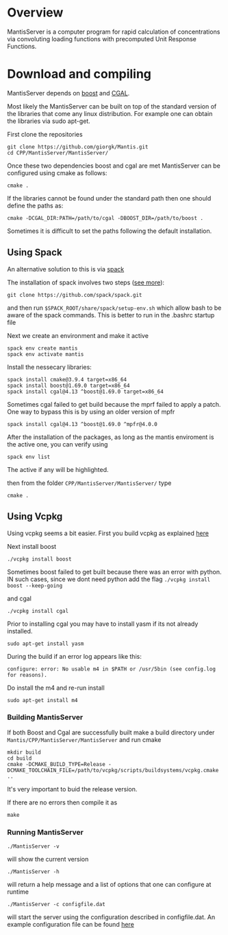 # Overview
MantisServer is a computer program for rapid calculation of concentrations via convoluting loading functions with precomputed Unit Response Functions. 



# Download and compiling
MantisServer depends on [boost](https://www.boost.org/) and [CGAL](https://www.cgal.org/).

Most likely the MantisServer can be built on top of the standard version of the libraries that come any linux distribution. For example one can obtain the libraries via sudo apt-get.

First clone the repositories
```
git clone https://github.com/giorgk/Mantis.git
cd CPP/MantisServer/MantisServer/
```

Once these two dependencies boost and cgal are met MantisServer can be configured using cmake as follows:
```
cmake .
```
If the libraries cannot be found under the standard path then one should define the paths as:
```
cmake -DCGAL_DIR:PATH=/path/to/cgal -DBOOST_DIR=/path/to/boost .
```

Sometimes it is difficult to set the paths following the default installation.

## Using Spack
An alternative solution to this is via [spack](https://spack.readthedocs.io/en/latest/)

The installation of spack involves two steps ([see more](https://spack.readthedocs.io/en/latest/getting_started.html)):
```
git clone https://github.com/spack/spack.git
```
and then run `$SPACK_ROOT/share/spack/setup-env.sh` which allow bash to be aware of the spack commands. This is better to run in the .bashrc startup file

Next we create an environment and make it active
```
spack env create mantis
spack env activate mantis
```

Install the nessecary libraries:
```
spack install cmake@3.9.4 target=x86_64
spack install boost@1.69.0 target=x86_64
spack install cgal@4.13 ^boost@1.69.0 target=x86_64
```
Sometimes cgal failed to get build because the mprf failed to apply a patch. One way to bypass this is by using an older version of mpfr
```
spack install cgal@4.13 ^boost@1.69.0 ^mpfr@4.0.0
```

After the installation of the packages, as long as the mantis enviroment is the active one, you can verify using
```
spack env list
```
The active if any will be highlighted.

then from the folder `CPP/MantisServer/MantisServer/` type
```
cmake .
```

## Using Vcpkg
Using vcpkg seems a bit easier.
First you build vcpkg as explained [here](https://github.com/microsoft/vcpkg#quick-start-unix)

Next install boost
```
./vcpkg install boost
```

Sometimes boost failed to get built because there was an error with python. IN such cases, since we dont need python add the flag ```./vcpkg install boost --keep-going```

and cgal
```
./vcpkg install cgal
```
Prior to installing cgal you may have to install yasm if its not already installed.
```
sudo apt-get install yasm
```

During the build if an error log appears like this:
```
configure: error: No usable m4 in $PATH or /usr/5bin (see config.log for reasons).
```
Do install the m4 and re-run install
```
sudo apt-get install m4
```

### Building MantisServer
If both Boost and Cgal are successfully built make a build directory under ```
Mantis/CPP/MantisServer/MantisServer ```
and run cmake

```
mkdir build
cd build
cmake -DCMAKE_BUILD_TYPE=Release -DCMAKE_TOOLCHAIN_FILE=/path/to/vcpkg/scripts/buildsystems/vcpkg.cmake ..
```
It's very important to buid the release version.

If there are no errors then compile it as
```
make
```

### Running MantisServer
```
./MantisServer -v
```
will show the current version

```
./MantisServer -h
```
will return a help message and a list of options that one can configure at runtime

```
./MantisServer -c configfile.dat
```
will start the server using the configuration described in configfile.dat. An example configuration file can be found [here](https://github.com/giorgk/Mantis/blob/master/CPP/MantisServer/config.dat)




